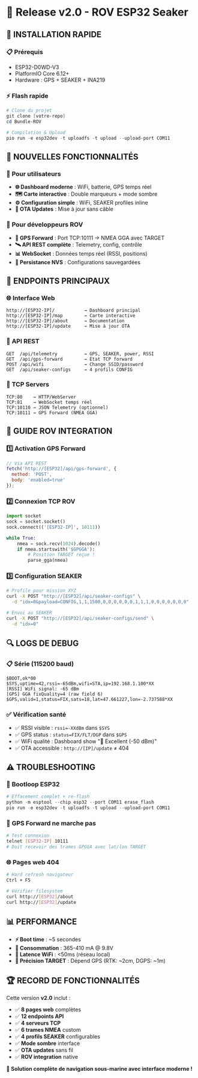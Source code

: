 # 🎉 Release v2.0 - ROV ESP32 Seaker

## 🚀 **INSTALLATION RAPIDE**

### 📋 Prérequis
- ESP32-D0WD-V3
- PlatformIO Core 6.12+
- Hardware : GPS + SEAKER + INA219

### ⚡ Flash rapide
```powershell
# Clone du projet
git clone [votre-repo]
cd Bundle-ROV

# Compilation & Upload
pio run -e esp32dev -t uploadfs -t upload --upload-port COM11
```

## 🌟 **NOUVELLES FONCTIONNALITÉS**

### 🎯 **Pour utilisateurs**
- **🌐 Dashboard moderne** : WiFi, batterie, GPS temps réel
- **🗺️ Carte interactive** : Double marqueurs + mode sombre
- **⚙️ Configuration simple** : WiFi, SEAKER profiles inline
- **🔄 OTA Updates** : Mise à jour sans câble

### 🤖 **Pour développeurs ROV**
- **📡 GPS Forward** : Port TCP:10111 → NMEA GGA avec TARGET
- **🛰️ API REST complète** : Telemetry, config, contrôle
- **📊 WebSocket** : Données temps réel (RSSI, positions)
- **💾 Persistance NVS** : Configurations sauvegardées

## 📍 **ENDPOINTS PRINCIPAUX**

### 🌐 **Interface Web**
```
http://[ESP32-IP]/           → Dashboard principal
http://[ESP32-IP]/map        → Carte interactive  
http://[ESP32-IP]/about      → Documentation
http://[ESP32-IP]/update     → Mise à jour OTA
```

### 🔌 **API REST**
```
GET  /api/telemetry          → GPS, SEAKER, power, RSSI
GET  /api/gps-forward        → État TCP forward
POST /api/wifi               → Change SSID/password
GET  /api/seaker-configs     → 4 profils CONFIG
```

### 📡 **TCP Servers**
```
TCP:80    → HTTP/WebServer
TCP:81    → WebSocket temps réel
TCP:10110 → JSON Telemetry (optionnel)
TCP:10111 → GPS Forward (NMEA GGA)
```

## 🎯 **GUIDE ROV INTEGRATION**

### 1️⃣ **Activation GPS Forward**
```javascript
// Via API REST
fetch('http://[ESP32]/api/gps-forward', {
  method: 'POST', 
  body: 'enabled=true'
});
```

### 2️⃣ **Connexion TCP ROV**
```python
import socket
sock = socket.socket()
sock.connect(('[ESP32-IP]', 10111))

while True:
    nmea = sock.recv(1024).decode()
    if nmea.startswith('$GPGGA'):
        # Position TARGET reçue !
        parse_gga(nmea)
```

### 3️⃣ **Configuration SEAKER**
```bash
# Profile pour mission XYZ
curl -X POST "http://[ESP32]/api/seaker-configs" \
  -d "idx=0&payload=CONFIG,1,1,1500,0,0,0,0,0,0,1,1,1,0,0,0,0,0,0,0"

# Envoi au SEAKER  
curl -X POST "http://[ESP32]/api/seaker-configs/send" \
  -d "idx=0"
```

## 🔍 **LOGS DE DEBUG**

### 📋 **Série (115200 baud)**
```
$BOOT,ok*00
$SYS,uptime=42,rssi=-65dBm,wifi=STA,ip=192.168.1.100*XX
[RSSI] WiFi signal: -65 dBm
[GPS] GGA fixQuality=4 (raw field 6)
$GPS,valid=1,status=FIX,sats=18,lat=47.661227,lon=-2.737588*XX
```

### ✅ **Vérification santé**
- ✅ RSSI visible : `rssi=-XXdBm` dans `$SYS`  
- ✅ GPS status : `status=FIX/FLT/DGP` dans `$GPS`
- ✅ WiFi qualité : Dashboard show "📶 Excellent (-50 dBm)"
- ✅ OTA accessible : `http://[IP]/update` ≠ 404

## ⚠️ **TROUBLESHOOTING**

### 🚨 **Bootloop ESP32**
```powershell
# Effacement complet + re-flash
python -m esptool --chip esp32 --port COM11 erase_flash
pio run -e esp32dev -t uploadfs -t upload --upload-port COM11
```

### 📡 **GPS Forward ne marche pas**
```bash
# Test connexion
telnet [ESP32-IP] 10111
# Doit recevoir des trames GPGGA avec lat/lon TARGET
```

### 🌐 **Pages web 404**
```bash
# Hard refresh navigateur
Ctrl + F5

# Vérifier filesystem
curl http://[ESP32]/about
curl http://[ESP32]/update  
```

## 📊 **PERFORMANCE**

- **⚡ Boot time** : ~5 secondes
- **🔋 Consommation** : 365-410 mA @ 9.8V
- **📡 Latence WiFi** : <50ms (réseau local)
- **🎯 Précision TARGET** : Dépend GPS (RTK: ~2cm, DGPS: ~1m)

## 🏆 **RECORD DE FONCTIONNALITÉS**

Cette version **v2.0** inclut :
- ✅ **8 pages web** complètes
- ✅ **12 endpoints API**  
- ✅ **4 serveurs TCP**
- ✅ **6 trames NMEA** custom
- ✅ **4 profils SEAKER** configurables
- ✅ **Mode sombre** interface
- ✅ **OTA updates** sans fil
- ✅ **ROV integration** native

**🚀 Solution complète de navigation sous-marine avec interface moderne !**



